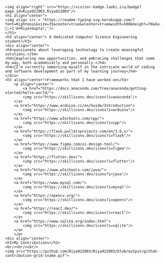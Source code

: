 
    <img align="right" src="https://visitor-badge.laobi.icu/badge?page_id=Riya922003.Riya922003"/>
    <h1 align="center">
    <img align src = "https://readme-typing-svg.herokuapp.com/?font=Righteous&size=35&center=true&vCenter=true&width=500&height=70&duration=4000&lines=Hey+Coders!👋;+I'm+Riya+Gupta!;"/>
    </h1>
    <h3 align="center"> A dedicated Computer Science Engineering student</h3>
    <div align="center">
    <h4>passionate about leveraging technology to create meaningful solutions.</h4>
    <h4>👀exploring new opportunities, and embracing challenges that come my way, both academically and personally.</h4>
    <h4>🌱I’m currently immersing myself in the intricate world of coding and software development as part of my learning journey</h4> 
    </div>
    <h3 align="center">Frameworks that I have worked on</h3>
        <p align="center">
            <a href="https://docs.anaconda.com/free/anaconda/getting-started/hello-world/">
            <img src="https://skillicons.dev/icons?i=anaconda"/>
        </a>
        <a href="https://www.arduino.cc/en/Guide/Introduction">
            <img src="https://skillicons.dev/icons?i=arduino"/>
        </a>
        <a href="https://www.w3schools.com/cpp/">
            <img src="https://skillicons.dev/icons?i=cpp"/>
        </a>
        <a href="https://flask.palletsprojects.com/en/3.0.x/">
            <img src="https://skillicons.dev/icons?i=flask"/>
        </a>
        <a href="https://www.figma.com/ui-design-tool/">
            <img src="https://skillicons.dev/icons?i=figma"/>
        </a>
        <a href="https://flutter.dev/">
            <img src="https://skillicons.dev/icons?i=flutter"/>
        </a>
        <a href="https://www.w3schools.com/java/">
            <img src="https://skillicons.dev/icons?i=java"/>
        </a>
        <a href="https://www.mysql.com/">
            <img src="https://skillicons.dev/icons?i=mysql"/>
        </a>
        <a href="https://opencv.org/">
            <img src="https://skillicons.dev/icons?i=opencv"/>
        </a>
        <a href="https://react.dev/">
            <img src="https://skillicons.dev/icons?i=react"/>
        </a>
        <a href="https://www.sqlite.org/index.html">
            <img src="https://skillicons.dev/icons?i=sqlite"/>
        </a>
        </p>
    <div align="center">
    <h2>My Contributions</h2>
    <br/><br/><br/>
    <img src="https://github.com/Riya922003/Riya922003/blob/output/github-contribution-grid-snake.gif">
</div>


